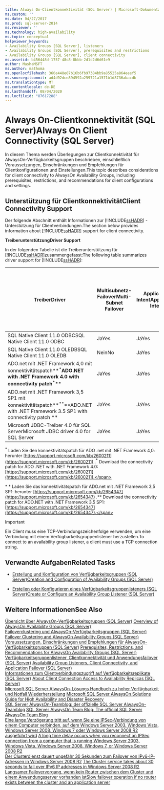 ```yaml
---
title: Always On-Clientkonnektivität (SQL Server) | Microsoft-Dokumentation
ms.custom: ''
ms.date: 04/27/2017
ms.prod: sql-server-2014
ms.reviewer: ''
ms.technology: high-availability
ms.topic: conceptual
helpviewer_keywords:
- Availability Groups [SQL Server], listeners
- Availability Groups [SQL Server], prerequisites and restrictions
- Availability Groups [SQL Server], client connectivity
ms.assetid: b456448d-1757-48c8-8bbb-2d1c2d6d61e9
author: MashaMSFT
ms.author: mathoma
ms.openlocfilehash: 360e448e87b16b6fb97384bb9a85525a864eeef5
ms.sourcegitcommit: ad4d92dce894592a259721a1571b1d8736abacdb
ms.translationtype: MT
ms.contentlocale: de-DE
ms.lasthandoff: 08/04/2020
ms.locfileid: "87617288"
---
```

# <a name="always-on-client-connectivity-sql-server"></a><span data-ttu-id="4e954-102">Always On-Clientkonnektivität (SQL Server)</span><span class="sxs-lookup"><span data-stu-id="4e954-102">Always On Client Connectivity (SQL Server)</span></span>
  <span data-ttu-id="4e954-103">In diesem Thema werden Überlegungen zur Clientkonnektivität für AlwaysOn-Verfügbarkeitsgruppen beschrieben, einschließlich Voraussetzungen, Einschränkungen und Empfehlungen für Clientkonfigurationen und Einstellungen.</span><span class="sxs-lookup"><span data-stu-id="4e954-103">This topic describes considerations for client connectivity to AlwaysOn Availability Groups, including prerequisites, restrictions, and recommendations for client configurations and settings.</span></span>  
  
 
  
##  <a name="client-connectivity-support"></a><a name="ClientConnSupport"></a> <span data-ttu-id="4e954-104">Unterstützung für Clientkonnektivität</span><span class="sxs-lookup"><span data-stu-id="4e954-104">Client Connectivity Support</span></span>  
 <span data-ttu-id="4e954-105">Der folgende Abschnitt enthält Informationen zur [!INCLUDE[ssHADR](../../../includes/sshadr-md.md)] -Unterstützung für Clientverbindungen.</span><span class="sxs-lookup"><span data-stu-id="4e954-105">The section below provides information about [!INCLUDE[ssHADR](../../../includes/sshadr-md.md)] support for client connectivity.</span></span>  
  
 <span data-ttu-id="4e954-106">**Treiberunterstützung**</span><span class="sxs-lookup"><span data-stu-id="4e954-106">**Driver Support**</span></span>  
  
 <span data-ttu-id="4e954-107">In der folgenden Tabelle ist die Treiberunterstützung für [!INCLUDE[ssHADR](../../../includes/sshadr-md.md)]zusammengefasst:</span><span class="sxs-lookup"><span data-stu-id="4e954-107">The following table summarizes driver support for [!INCLUDE[ssHADR](../../../includes/sshadr-md.md)]:</span></span>  
  
|<span data-ttu-id="4e954-108">Treiber</span><span class="sxs-lookup"><span data-stu-id="4e954-108">Driver</span></span>|<span data-ttu-id="4e954-109">Multisubnetz-Failover</span><span class="sxs-lookup"><span data-stu-id="4e954-109">Multi-Subnet Failover</span></span>|<span data-ttu-id="4e954-110">Application Intent</span><span class="sxs-lookup"><span data-stu-id="4e954-110">Application Intent</span></span>|<span data-ttu-id="4e954-111">Schreibgeschütztes Routing</span><span class="sxs-lookup"><span data-stu-id="4e954-111">Read-Only Routing</span></span>|<span data-ttu-id="4e954-112">Multisubnetz-Failover: Schnelleres Endpunktfailover in einzelnen Subnetzen</span><span class="sxs-lookup"><span data-stu-id="4e954-112">Multi-Subnet Failover: Faster Single Subnet Endpoint Failover</span></span>|<span data-ttu-id="4e954-113">Multisubnetz-Failover: Auflösung benannter Instanzen für SQL-Clusterinstanzen</span><span class="sxs-lookup"><span data-stu-id="4e954-113">Multi-Subnet Failover: Named Instance Resolution For SQL Clustered Instances</span></span>|  
|------------|----------------------------|------------------------|------------------------|--------------------------------------------------------------------|-----------------------------------------------------------------------------------|  
|<span data-ttu-id="4e954-114">SQL Native Client 11.0 ODBC</span><span class="sxs-lookup"><span data-stu-id="4e954-114">SQL Native Client 11.0 ODBC</span></span>|<span data-ttu-id="4e954-115">Ja</span><span class="sxs-lookup"><span data-stu-id="4e954-115">Yes</span></span>|<span data-ttu-id="4e954-116">Ja</span><span class="sxs-lookup"><span data-stu-id="4e954-116">Yes</span></span>|<span data-ttu-id="4e954-117">Ja</span><span class="sxs-lookup"><span data-stu-id="4e954-117">Yes</span></span>|<span data-ttu-id="4e954-118">Ja</span><span class="sxs-lookup"><span data-stu-id="4e954-118">Yes</span></span>|<span data-ttu-id="4e954-119">Ja</span><span class="sxs-lookup"><span data-stu-id="4e954-119">Yes</span></span>|  
|<span data-ttu-id="4e954-120">SQL Native Client 11.0 OLEDB</span><span class="sxs-lookup"><span data-stu-id="4e954-120">SQL Native Client 11.0 OLEDB</span></span>|<span data-ttu-id="4e954-121">Nein</span><span class="sxs-lookup"><span data-stu-id="4e954-121">No</span></span>|<span data-ttu-id="4e954-122">Ja</span><span class="sxs-lookup"><span data-stu-id="4e954-122">Yes</span></span>|<span data-ttu-id="4e954-123">Ja</span><span class="sxs-lookup"><span data-stu-id="4e954-123">Yes</span></span>|<span data-ttu-id="4e954-124">Nein</span><span class="sxs-lookup"><span data-stu-id="4e954-124">No</span></span>|<span data-ttu-id="4e954-125">Nein</span><span class="sxs-lookup"><span data-stu-id="4e954-125">No</span></span>|  
|<span data-ttu-id="4e954-126">ADO.net mit .NET Framework 4,0 mit konnektivitätspatch**<sup>\*</sup>**</span><span class="sxs-lookup"><span data-stu-id="4e954-126">ADO.NET with .NET Framework 4.0 with connectivity patch**<sup>\*</sup>**</span></span> |<span data-ttu-id="4e954-127">Ja</span><span class="sxs-lookup"><span data-stu-id="4e954-127">Yes</span></span>|<span data-ttu-id="4e954-128">Ja</span><span class="sxs-lookup"><span data-stu-id="4e954-128">Yes</span></span>|<span data-ttu-id="4e954-129">Ja</span><span class="sxs-lookup"><span data-stu-id="4e954-129">Yes</span></span>|<span data-ttu-id="4e954-130">Ja</span><span class="sxs-lookup"><span data-stu-id="4e954-130">Yes</span></span>|<span data-ttu-id="4e954-131">Ja</span><span class="sxs-lookup"><span data-stu-id="4e954-131">Yes</span></span>|  
|<span data-ttu-id="4e954-132">ADO.net mit .NET Framework 3,5 SP1 mit konnektivitätspatch**<sup>**</sup>\*\*</span><span class="sxs-lookup"><span data-stu-id="4e954-132">ADO.NET with .NET Framework 3.5 SP1 with connectivity patch **<sup>**</sup>\*\*</span></span> |<span data-ttu-id="4e954-133">Ja</span><span class="sxs-lookup"><span data-stu-id="4e954-133">Yes</span></span>|<span data-ttu-id="4e954-134">Ja</span><span class="sxs-lookup"><span data-stu-id="4e954-134">Yes</span></span>|<span data-ttu-id="4e954-135">Ja</span><span class="sxs-lookup"><span data-stu-id="4e954-135">Yes</span></span>|<span data-ttu-id="4e954-136">Ja</span><span class="sxs-lookup"><span data-stu-id="4e954-136">Yes</span></span>|<span data-ttu-id="4e954-137">Ja</span><span class="sxs-lookup"><span data-stu-id="4e954-137">Yes</span></span>|  
|<span data-ttu-id="4e954-138">Microsoft JDBC-Treiber 4.0 für SQL Server</span><span class="sxs-lookup"><span data-stu-id="4e954-138">Microsoft JDBC driver 4.0 for SQL Server</span></span>|<span data-ttu-id="4e954-139">Ja</span><span class="sxs-lookup"><span data-stu-id="4e954-139">Yes</span></span>|<span data-ttu-id="4e954-140">Ja</span><span class="sxs-lookup"><span data-stu-id="4e954-140">Yes</span></span>|<span data-ttu-id="4e954-141">Ja</span><span class="sxs-lookup"><span data-stu-id="4e954-141">Yes</span></span>|<span data-ttu-id="4e954-142">Ja</span><span class="sxs-lookup"><span data-stu-id="4e954-142">Yes</span></span>|<span data-ttu-id="4e954-143">Ja</span><span class="sxs-lookup"><span data-stu-id="4e954-143">Yes</span></span>|  
  
 <span data-ttu-id="4e954-144">**<sup>\*</sup>** Laden Sie den konnektivitätspatch für ADO .net mit .NET Framework 4,0: herunter [https://support.microsoft.com/kb/2600211](https://support.microsoft.com/kb/2600211) .</span><span class="sxs-lookup"><span data-stu-id="4e954-144">**<sup>\*</sup>**  Download the connectivity patch for ADO .NET with .NET Framework 4.0: [https://support.microsoft.com/kb/2600211](https://support.microsoft.com/kb/2600211).</span></span>  
  
 <span data-ttu-id="4e954-145">**<sup>**</sup>\* \* Laden Sie das konnektivitätspatch für ADO.net mit .NET Framework 3,5 SP1: herunter [https://support.microsoft.com/kb/2654347](https://support.microsoft.com/kb/2654347) .</span><span class="sxs-lookup"><span data-stu-id="4e954-145">**<sup>**</sup>\*\*  Download the connectivity patch for ADO.NET with .NET Framework 3.5 SP1: [https://support.microsoft.com/kb/2654347](https://support.microsoft.com/kb/2654347).</span></span>  
  
> [!IMPORTANT]  
>  <span data-ttu-id="4e954-146">Ein Client muss eine TCP-Verbindungszeichenfolge verwenden, um eine Verbindung mit einem Verfügbarkeitsgruppenlistener herzustellen.</span><span class="sxs-lookup"><span data-stu-id="4e954-146">To connect to an availability group listener, a client must use a TCP connection string.</span></span>  
  
##  <a name="related-tasks"></a><a name="RelatedTasks"></a> <span data-ttu-id="4e954-147">Verwandte Aufgaben</span><span class="sxs-lookup"><span data-stu-id="4e954-147">Related Tasks</span></span>  
  
-   [<span data-ttu-id="4e954-148">Erstellung und Konfiguration von Verfügbarkeitsgruppen &#40;SQL Server&#41;</span><span class="sxs-lookup"><span data-stu-id="4e954-148">Creation and Configuration of Availability Groups &#40;SQL Server&#41;</span></span>](creation-and-configuration-of-availability-groups-sql-server.md)  
  
-   [<span data-ttu-id="4e954-149">Erstellen oder Konfigurieren eines Verfügbarkeitsgruppenlisteners &#40;SQL Server&#41;</span><span class="sxs-lookup"><span data-stu-id="4e954-149">Create or Configure an Availability Group Listener &#40;SQL Server&#41;</span></span>](create-or-configure-an-availability-group-listener-sql-server.md)  
  

  
## <a name="see-also"></a><span data-ttu-id="4e954-150">Weitere Informationen</span><span class="sxs-lookup"><span data-stu-id="4e954-150">See Also</span></span>  
 <span data-ttu-id="4e954-151">[Übersicht über AlwaysOn-Verfügbarkeitsgruppen &#40;SQL Server&#41;](overview-of-always-on-availability-groups-sql-server.md) </span><span class="sxs-lookup"><span data-stu-id="4e954-151">[Overview of AlwaysOn Availability Groups &#40;SQL Server&#41;](overview-of-always-on-availability-groups-sql-server.md) </span></span>  
 <span data-ttu-id="4e954-152">[Failoverclustering und AlwaysOn-Verfügbarkeitsgruppen &#40;SQL Server&#41;](failover-clustering-and-always-on-availability-groups-sql-server.md) </span><span class="sxs-lookup"><span data-stu-id="4e954-152">[Failover Clustering and AlwaysOn Availability Groups &#40;SQL Server&#41;](failover-clustering-and-always-on-availability-groups-sql-server.md) </span></span>  
 <span data-ttu-id="4e954-153">[Voraussetzungen, Einschränkungen und Empfehlungen für AlwaysOn-Verfügbarkeitsgruppen &#40;SQL Server&#41;](prereqs-restrictions-recommendations-always-on-availability.md) </span><span class="sxs-lookup"><span data-stu-id="4e954-153">[Prerequisites, Restrictions, and Recommendations for AlwaysOn Availability Groups &#40;SQL Server&#41;](prereqs-restrictions-recommendations-always-on-availability.md) </span></span>  
 <span data-ttu-id="4e954-154">[Verfügbarkeitsgruppenlistener, Clientkonnektivität und Anwendungsfailover &#40;SQL Server&#41;](../../listeners-client-connectivity-application-failover.md) </span><span class="sxs-lookup"><span data-stu-id="4e954-154">[Availability Group Listeners, Client Connectivity, and Application Failover &#40;SQL Server&#41;](../../listeners-client-connectivity-application-failover.md) </span></span>  
 <span data-ttu-id="4e954-155">[Informationen zum Clientverbindungszugriff auf Verfügbarkeitsreplikate &#40;SQL Server&#41;](about-client-connection-access-to-availability-replicas-sql-server.md) </span><span class="sxs-lookup"><span data-stu-id="4e954-155">[About Client Connection Access to Availability Replicas &#40;SQL Server&#41;](about-client-connection-access-to-availability-replicas-sql-server.md) </span></span>  
 <span data-ttu-id="4e954-156">[Microsoft SQL Server AlwaysOn-Lösungs Handbuch zu hoher Verfügbarkeit und Notfall Wiederherstellung](https://go.microsoft.com/fwlink/?LinkId=227600) </span><span class="sxs-lookup"><span data-stu-id="4e954-156">[Microsoft SQL Server AlwaysOn Solutions Guide for High Availability and Disaster Recovery](https://go.microsoft.com/fwlink/?LinkId=227600) </span></span>  
 <span data-ttu-id="4e954-157">[SQL Server AlwaysOn-Teamblog: der offizielle SQL Server AlwaysOn-Teamblog](https://blogs.msdn.com/b/sqlalwayson/) </span><span class="sxs-lookup"><span data-stu-id="4e954-157">[SQL Server AlwaysOn Team Blog: The official SQL Server AlwaysOn Team Blog](https://blogs.msdn.com/b/sqlalwayson/) </span></span>  
 <span data-ttu-id="4e954-158">[Eine lange Verzögerung tritt auf, wenn Sie eine IPSec-Verbindung von einem Computer verbinden, auf dem Windows Server 2003, Windows Vista, Windows Server 2008, Windows 7 oder Windows Server 2008 R2 ausgeführt wird](https://support.microsoft.com/kb/980915) </span><span class="sxs-lookup"><span data-stu-id="4e954-158">[A long time delay occurs when you reconnect an IPSec connection from a computer that is running Windows Server 2003, Windows Vista, Windows Server 2008, Windows 7, or Windows Server 2008 R2](https://support.microsoft.com/kb/980915) </span></span>  
 <span data-ttu-id="4e954-159">[Der Clusterdienst dauert ungefähr 30 Sekunden zum Failover von IPv6-IP-Adressen in Windows Server 2008 R2](https://support.microsoft.com/kb/2578113) </span><span class="sxs-lookup"><span data-stu-id="4e954-159">[The Cluster service takes about 30 seconds to fail over IPv6 IP addresses in Windows Server 2008 R2](https://support.microsoft.com/kb/2578113) </span></span>  
 [<span data-ttu-id="4e954-160">Langsamer Failovervorgang, wenn kein Router zwischen dem Cluster und einem Anwendungsserver vorhanden ist</span><span class="sxs-lookup"><span data-stu-id="4e954-160">Slow failover operation if no router exists between the cluster and an application server</span></span>](https://support.microsoft.com/kb/2582281)  
  
  
